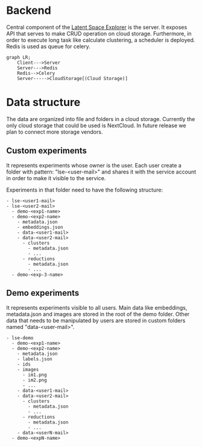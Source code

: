 # Backend
Central component of the [Latent Space Explorer](https://lse.neanias.eu) is the server. It exposes API that serves to make CRUD operation on cloud storage. Furthermore, in order to execute long task like calculate clustering, a scheduler is deployed. Redis is used as queue for celery.

```mermaid
graph LR;
    Client--->Server
    Server--->Redis
    Redis-->Celery
    Server----->CloudStorage[(Cloud Storage)]

```

# Data structure
The data are organized into file and folders in a cloud storage. Currently the only cloud storage that could be used is NextCloud. In future release we plan to connect more storage vendors.

## Custom experiments
It represents experiments whose owner is the user. Each user create a folder with pattern: "lse-\<user-mail\>" and shares it with the service account in order to make it visible to the service.

Experiments in that folder need to have the following structure:

```
- lse-<user1-mail>
- lse-<user2-mail>
  - demo-<exp1-name>
  - demo-<exp2-name>
    - metadata.json
    - embeddings.json
    - data-<user1-mail>
    - data-<user2-mail>
      - clusters
        - metadata.json
        - ...
      - reductions
        - metadata.json
        - ...
  - demo-<exp-3-name>
```
## Demo experiments
It represents experiments visible to all users. Main data like embeddings, metadata.json and images are stored in the root of the demo folder. Other data that needs to be manipulated by users are stored in custom folders named "data-\<user-mail\>".

```
- lse-demo
  - demo-<exp1-name>
  - demo-<exp2-name>
    - metadata.json
    - labels.json
    - ids
    - images
      - im1.png
      - im2.png
      - ...
    - data-<user1-mail>
    - data-<user2-mail>
      - clusters
        - metadata.json
        - ...
      - reductions
        - metadata.json
        - ...
    - data-<userN-mail>
  - demo-<expN-name>
```
